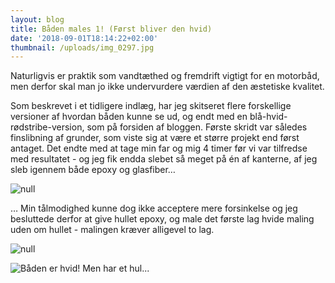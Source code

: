 ```yaml
---
layout: blog
title: Båden males 1! (Først bliver den hvid)
date: '2018-09-01T18:14:22+02:00'
thumbnail: /uploads/img_0297.jpg
---
```

Naturligvis er praktik som vandtæthed og fremdrift vigtigt for en motorbåd, men derfor skal man jo ikke undervurdere værdien af den æstetiske kvalitet. 

Som beskrevet i et tidligere indlæg, har jeg skitseret flere forskellige versioner af hvordan båden kunne se ud, og endt med en blå-hvid-rødstribe-version, som på forsiden af bloggen. Første skridt var således finslibning af grunder, som viste sig at være et større projekt end først antaget. Det endte med at tage min far og mig 4 timer før vi var tilfredse med resultatet - og jeg fik endda slebet så meget på én af kanterne, af jeg sleb igennem både epoxy og glasfiber…

![null](/uploads/img_1255.jpg)

… Min tålmodighed kunne dog ikke acceptere mere forsinkelse og jeg besluttede derfor at give hullet epoxy, og male det første lag hvide maling uden om hullet - malingen kræver alligevel to lag.

![null](/uploads/img_1262.jpg)

![Båden er hvid! Men har et hul...](/uploads/img_0297.jpg)
